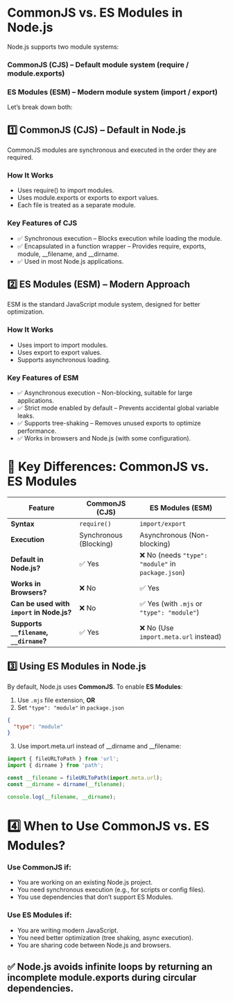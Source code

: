 # CommonJS vs. ES Modules in Node.js
Node.js supports two module systems:

### CommonJS (CJS) – Default module system (require / module.exports)

### ES Modules (ESM) – Modern module system (import / export)

Let’s break down both:
## 1️⃣ CommonJS (CJS) – Default in Node.js
CommonJS modules are synchronous and executed in the order they are required.
### How It Works
  - Uses require() to import modules.
  - Uses module.exports or exports to export values.
  - Each file is treated as a separate module.

### Key Features of CJS
- ✅ Synchronous execution – Blocks execution while loading the module.
- ✅ Encapsulated in a function wrapper – Provides require, exports, module, __filename, and __dirname.
- ✅ Used in most Node.js applications.

## 2️⃣ ES Modules (ESM) – Modern Approach
ESM is the standard JavaScript module system, designed for better optimization.
### How It Works
- Uses import to import modules.
- Uses export to export values.
- Supports asynchronous loading.
### Key Features of ESM
- ✅ Asynchronous execution – Non-blocking, suitable for large applications.
- ✅ Strict mode enabled by default – Prevents accidental global variable leaks.
- ✅ Supports tree-shaking – Removes unused exports to optimize performance.
- ✅ Works in browsers and Node.js (with some configuration).

# 🔄 Key Differences: CommonJS vs. ES Modules

| **Feature**                     | **CommonJS (CJS)**  | **ES Modules (ESM)** |
|---------------------------------|---------------------|----------------------|
| **Syntax**                      | `require()`         | `import/export`      |
| **Execution**                   | Synchronous (Blocking) | Asynchronous (Non-blocking) |
| **Default in Node.js?**         | ✅ Yes             | ❌ No (needs `"type": "module"` in `package.json`) |
| **Works in Browsers?**          | ❌ No              | ✅ Yes               |
| **Can be used with `import` in Node.js?** | ❌ No | ✅ Yes (with `.mjs` or `"type": "module"`) |
| **Supports `__filename`, `__dirname`?** | ✅ Yes | ❌ No (Use `import.meta.url` instead) |

## 3️⃣ Using ES Modules in Node.js
By default, Node.js uses **CommonJS**. To enable **ES Modules**:

1. Use `.mjs` file extension, **OR**
2. Set `"type": "module"` in `package.json`
```json
{
  "type": "module"
}
```
3. Use import.meta.url instead of __dirname and __filename:

```js
import { fileURLToPath } from 'url';
import { dirname } from 'path';

const __filename = fileURLToPath(import.meta.url);
const __dirname = dirname(__filename);

console.log(__filename, __dirname);
```
# 4️⃣ When to Use CommonJS vs. ES Modules?
### Use CommonJS if:
- You are working on an existing Node.js project.
- You need synchronous execution (e.g., for scripts or config files).
- You use dependencies that don’t support ES Modules.
### Use ES Modules if:
- You are writing modern JavaScript.
- You need better optimization (tree shaking, async execution).
- You are sharing code between Node.js and browsers.

## ✅ Node.js avoids infinite loops by returning an incomplete module.exports during circular dependencies.
